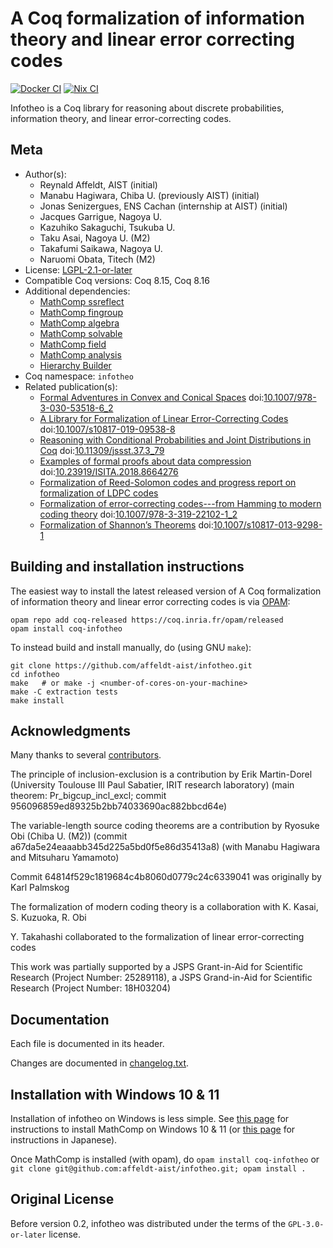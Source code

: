 <!---
This file was generated from `meta.yml`, please do not edit manually.
Follow the instructions on https://github.com/coq-community/templates to regenerate.
--->
# A Coq formalization of information theory and linear error correcting codes

[![Docker CI][docker-action-shield]][docker-action-link]
[![Nix CI][nix-action-shield]][nix-action-link]

[docker-action-shield]: https://github.com/affeldt-aist/infotheo/workflows/Docker%20CI/badge.svg?branch=master
[docker-action-link]: https://github.com/affeldt-aist/infotheo/actions?query=workflow:"Docker%20CI"

[nix-action-shield]: https://github.com/affeldt-aist/infotheo/workflows/Nix%20CI/badge.svg?branch=master
[nix-action-link]: https://github.com/affeldt-aist/infotheo/actions?query=workflow:"Nix%20CI"




Infotheo is a Coq library for reasoning about discrete probabilities,
information theory, and linear error-correcting codes.

## Meta

- Author(s):
  - Reynald Affeldt, AIST (initial)
  - Manabu Hagiwara, Chiba U. (previously AIST) (initial)
  - Jonas Senizergues, ENS Cachan (internship at AIST) (initial)
  - Jacques Garrigue, Nagoya U.
  - Kazuhiko Sakaguchi, Tsukuba U.
  - Taku Asai, Nagoya U. (M2)
  - Takafumi Saikawa, Nagoya U.
  - Naruomi Obata, Titech (M2)
- License: [LGPL-2.1-or-later](LICENSE)
- Compatible Coq versions: Coq 8.15, Coq 8.16
- Additional dependencies:
  - [MathComp ssreflect](https://math-comp.github.io)
  - [MathComp fingroup](https://math-comp.github.io)
  - [MathComp algebra](https://math-comp.github.io)
  - [MathComp solvable](https://math-comp.github.io)
  - [MathComp field](https://math-comp.github.io)
  - [MathComp analysis](https://github.com/math-comp/analysis)
  - [Hierarchy Builder](https://github.com/math-comp/hierarchy-builder)
- Coq namespace: `infotheo`
- Related publication(s):
  - [Formal Adventures in Convex and Conical Spaces](https://arxiv.org/abs/2004.12713) doi:[10.1007/978-3-030-53518-6_2](https://doi.org/10.1007/978-3-030-53518-6_2)
  - [A Library for Formalization of Linear Error-Correcting Codes](https://link.springer.com/article/10.1007/s10817-019-09538-8) doi:[10.1007/s10817-019-09538-8](https://doi.org/10.1007/s10817-019-09538-8)
  - [Reasoning with Conditional Probabilities and Joint Distributions in Coq](https://www.jstage.jst.go.jp/article/jssst/37/3/37_3_79/_article/-char/en) doi:[10.11309/jssst.37.3_79](https://doi.org/10.11309/jssst.37.3_79)
  - [Examples of formal proofs about data compression](http://staff.aist.go.jp/reynald.affeldt/documents/compression-isita2018.pdf) doi:[10.23919/ISITA.2018.8664276](https://doi.org/10.23919/ISITA.2018.8664276)
  - [Formalization of Reed-Solomon codes and progress report on formalization of LDPC codes](http://staff.aist.go.jp/reynald.affeldt/documents/rs_isita2016_author_version.pdf) 
  - [Formalization of error-correcting codes---from Hamming to modern coding theory](http://staff.aist.go.jp/reynald.affeldt/documents/eccITP2015_authorsversion.pdf) doi:[10.1007/978-3-319-22102-1_2](https://doi.org/10.1007/978-3-319-22102-1_2)
  - [Formalization of Shannon’s Theorems](https://link.springer.com/article/10.1007%2Fs10817-013-9298-1) doi:[10.1007/s10817-013-9298-1](https://doi.org/10.1007/s10817-013-9298-1)

## Building and installation instructions

The easiest way to install the latest released version of A Coq formalization of information theory and linear error correcting codes
is via [OPAM](https://opam.ocaml.org/doc/Install.html):

```shell
opam repo add coq-released https://coq.inria.fr/opam/released
opam install coq-infotheo
```

To instead build and install manually, do (using GNU `make`):

``` shell
git clone https://github.com/affeldt-aist/infotheo.git
cd infotheo
make   # or make -j <number-of-cores-on-your-machine> 
make -C extraction tests
make install
```

## Acknowledgments

Many thanks to several [contributors](https://github.com/affeldt-aist/infotheo/graphs/contributors).

The principle of inclusion-exclusion is a contribution by 
Erik Martin-Dorel (University Toulouse III Paul Sabatier, IRIT research laboratory)
(main theorem: Pr_bigcup_incl_excl; commit 956096859ed89325b2bb74033690ac882bbcd64e)

The variable-length source coding theorems are a contribution by
Ryosuke Obi (Chiba U. (M2))
(commit a67da5e24eaaabb345d225a5bd0f5e86d35413a8)
(with Manabu Hagiwara and Mitsuharu Yamamoto)

Commit 64814f529c1819684c4b8060d0779c24c6339041 was originally by Karl Palmskog

The formalization of modern coding theory is a collaboration with
K. Kasai, S. Kuzuoka, R. Obi

Y. Takahashi collaborated to the formalization of linear error-correcting codes

This work was partially supported by a JSPS Grant-in-Aid for Scientific
Research (Project Number: 25289118), a JSPS Grand-in-Aid for Scientific Research (Project Number: 18H03204)

## Documentation

Each file is documented in its header.

Changes are documented in [changelog.txt](changelog.txt).

## Installation with Windows 10 & 11

Installation of infotheo on Windows is less simple.
See [this page](https://github.com/affeldt-aist/mathcomp-install/blob/master/install-windows-en.org)
for instructions to install MathComp on Windows 10 & 11
(or [this page](https://staff.aist.go.jp/reynald.affeldt/ssrcoq/install.html) for instructions in Japanese).

Once MathComp is installed (with opam), do
`opam install coq-infotheo` or `git clone git@github.com:affeldt-aist/infotheo.git; opam install .`

## Original License

Before version 0.2, infotheo was distributed under the terms of the
`GPL-3.0-or-later` license.

